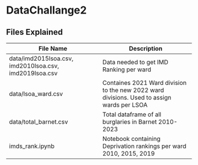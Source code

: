 # DataChallange2
## Files Explained
| File Name | Description                    |
| ------------- | ------------------------------ |
| data/imd2015lsoa.csv, imd2010lsoa.csv, imd2019lsoa.csv | Data needed to get IMD Ranking per ward |
| data/lsoa_ward.csv   | Containes 2021 Ward division to the new 2022 ward divisions. Used to assign wards per LSOA |
| data/total_barnet.csv | Total dataframe of all burglaries in Barnet 2010-2023 |
| imds_rank.ipynb | Notebook containing Deprivation rankings per ward 2010, 2015, 2019 |
